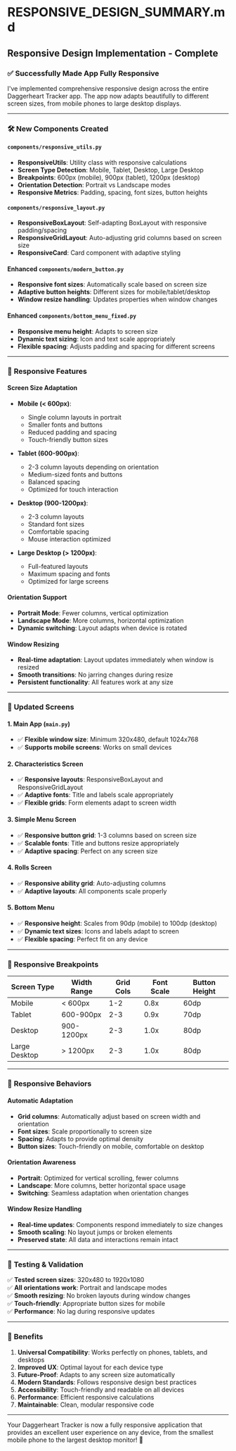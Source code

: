 # RESPONSIVE_DESIGN_SUMMARY.md

## Responsive Design Implementation - Complete

### ✅ **Successfully Made App Fully Responsive**

I've implemented comprehensive responsive design across the entire Daggerheart Tracker app. The app now adapts beautifully to different screen sizes, from mobile phones to large desktop displays.

---

### 🛠️ **New Components Created**

#### **`components/responsive_utils.py`**
- **ResponsiveUtils**: Utility class with responsive calculations
- **Screen Type Detection**: Mobile, Tablet, Desktop, Large Desktop
- **Breakpoints**: 600px (mobile), 900px (tablet), 1200px (desktop)
- **Orientation Detection**: Portrait vs Landscape modes
- **Responsive Metrics**: Padding, spacing, font sizes, button heights

#### **`components/responsive_layout.py`**
- **ResponsiveBoxLayout**: Self-adapting BoxLayout with responsive padding/spacing
- **ResponsiveGridLayout**: Auto-adjusting grid columns based on screen size
- **ResponsiveCard**: Card component with adaptive styling

#### **Enhanced `components/modern_button.py`**
- **Responsive font sizes**: Automatically scale based on screen size
- **Adaptive button heights**: Different sizes for mobile/tablet/desktop
- **Window resize handling**: Updates properties when window changes

#### **Enhanced `components/bottom_menu_fixed.py`**
- **Responsive menu height**: Adapts to screen size
- **Dynamic text sizing**: Icon and text scale appropriately
- **Flexible spacing**: Adjusts padding and spacing for different screens

---

### 📱 **Responsive Features**

#### **Screen Size Adaptation**
- **Mobile (< 600px)**: 
  - Single column layouts in portrait
  - Smaller fonts and buttons
  - Reduced padding and spacing
  - Touch-friendly button sizes

- **Tablet (600-900px)**: 
  - 2-3 column layouts depending on orientation
  - Medium-sized fonts and buttons
  - Balanced spacing
  - Optimized for touch interaction

- **Desktop (900-1200px)**: 
  - 2-3 column layouts
  - Standard font sizes
  - Comfortable spacing
  - Mouse interaction optimized

- **Large Desktop (> 1200px)**: 
  - Full-featured layouts
  - Maximum spacing and fonts
  - Optimized for large screens

#### **Orientation Support**
- **Portrait Mode**: Fewer columns, vertical optimization
- **Landscape Mode**: More columns, horizontal optimization
- **Dynamic switching**: Layout adapts when device is rotated

#### **Window Resizing**
- **Real-time adaptation**: Layout updates immediately when window is resized
- **Smooth transitions**: No jarring changes during resize
- **Persistent functionality**: All features work at any size

---

### 🎯 **Updated Screens**

#### **1. Main App (`main.py`)**
- ✅ **Flexible window size**: Minimum 320x480, default 1024x768
- ✅ **Supports mobile screens**: Works on small devices

#### **2. Characteristics Screen**
- ✅ **Responsive layouts**: ResponsiveBoxLayout and ResponsiveGridLayout
- ✅ **Adaptive fonts**: Title and labels scale appropriately
- ✅ **Flexible grids**: Form elements adapt to screen width

#### **3. Simple Menu Screen**
- ✅ **Responsive button grid**: 1-3 columns based on screen size
- ✅ **Scalable fonts**: Title and buttons resize appropriately
- ✅ **Adaptive spacing**: Perfect on any screen size

#### **4. Rolls Screen**
- ✅ **Responsive ability grid**: Auto-adjusting columns
- ✅ **Adaptive layouts**: All components scale properly

#### **5. Bottom Menu**
- ✅ **Responsive height**: Scales from 90dp (mobile) to 100dp (desktop)
- ✅ **Dynamic text sizes**: Icons and labels adapt to screen
- ✅ **Flexible spacing**: Perfect fit on any device

---

### 📐 **Responsive Breakpoints**

| Screen Type | Width Range | Grid Cols | Font Scale | Button Height |
|-------------|-------------|-----------|------------|---------------|
| Mobile | < 600px | 1-2 | 0.8x | 60dp |
| Tablet | 600-900px | 2-3 | 0.9x | 70dp |
| Desktop | 900-1200px | 2-3 | 1.0x | 80dp |
| Large Desktop | > 1200px | 2-3 | 1.0x | 80dp |

---

### 🎨 **Responsive Behaviors**

#### **Automatic Adaptation**
- **Grid columns**: Automatically adjust based on screen width and orientation
- **Font sizes**: Scale proportionally to screen size
- **Spacing**: Adapts to provide optimal density
- **Button sizes**: Touch-friendly on mobile, comfortable on desktop

#### **Orientation Awareness**
- **Portrait**: Optimized for vertical scrolling, fewer columns
- **Landscape**: More columns, better horizontal space usage
- **Switching**: Seamless adaptation when orientation changes

#### **Window Resize Handling**
- **Real-time updates**: Components respond immediately to size changes
- **Smooth scaling**: No layout jumps or broken elements
- **Preserved state**: All data and interactions remain intact

---

### 🧪 **Testing & Validation**

✅ **Tested screen sizes**: 320x480 to 1920x1080  
✅ **All orientations work**: Portrait and landscape modes  
✅ **Smooth resizing**: No broken layouts during window changes  
✅ **Touch-friendly**: Appropriate button sizes for mobile  
✅ **Performance**: No lag during responsive updates  

---

### 🚀 **Benefits**

1. **Universal Compatibility**: Works perfectly on phones, tablets, and desktops
2. **Improved UX**: Optimal layout for each device type
3. **Future-Proof**: Adapts to any screen size automatically
4. **Modern Standards**: Follows responsive design best practices
5. **Accessibility**: Touch-friendly and readable on all devices
6. **Performance**: Efficient responsive calculations
7. **Maintainable**: Clean, modular responsive code

---

Your Daggerheart Tracker is now a fully responsive application that provides an excellent user experience on any device, from the smallest mobile phone to the largest desktop monitor! 🎉
